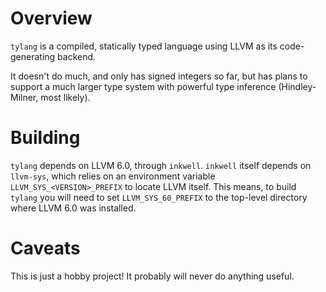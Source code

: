 # Overview

`tylang` is a compiled, statically typed language using LLVM as its code-generating backend.

It doesn't do much, and only has signed integers so far, but has plans to support a much larger type system with powerful type inference (Hindley-Milner, most likely).

# Building

`tylang` depends on LLVM 6.0, through `inkwell`. `inkwell` itself depends on `llvm-sys`, which relies on an environment variable `LLVM_SYS_<VERSION>_PREFIX` to locate LLVM itself. This means, to build `tylang` you will need to set `LLVM_SYS_60_PREFIX` to the top-level directory where LLVM 6.0 was installed.

# Caveats

This is just a hobby project! It probably will never do anything useful.
